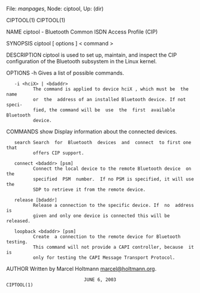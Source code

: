File: *manpages*,  Node: ciptool,  Up: (dir)

CIPTOOL(1)                                                          CIPTOOL(1)



NAME
       ciptool - Bluetooth Common ISDN Access Profile (CIP)

SYNOPSIS
       ciptool [ options ] < command >

DESCRIPTION
       ciptool  is used to set up, maintain, and inspect the CIP configuration
       of the Bluetooth subsystem in the Linux kernel.

OPTIONS
       -h     Gives a list of possible commands.

       -i <hciX> | <bdaddr>
              The command is applied to device hciX , which must be  the  name
              or  the  address of an installed Bluetooth device. If not speci-
              fied, the command will be  use  the  first  available  Bluetooth
              device.

COMMANDS
       show   Display information about the connected devices.

       search Search  for  Bluetooth  devices  and  connect  to first one that
              offers CIP support.

       connect <bdaddr> [psm]
              Connect the local device to the remote Bluetooth device  on  the
              specified  PSM  number.  If no PSM is specified, it will use the
              SDP to retrieve it from the remote device.

       release [bdaddr]
              Release a connection to the specific device. If  no  address  is
              given and only one device is connected this will be released.

       loopback <bdaddr> [psm]
              Create  a connection to the remote device for Bluetooth testing.
              This command will not provide a CAPI controller, because  it  is
              only for testing the CAPI Message Transport Protocol.

AUTHOR
       Written by Marcel Holtmann <marcel@holtmann.org>.



                                 JUNE 6, 2003                       CIPTOOL(1)
